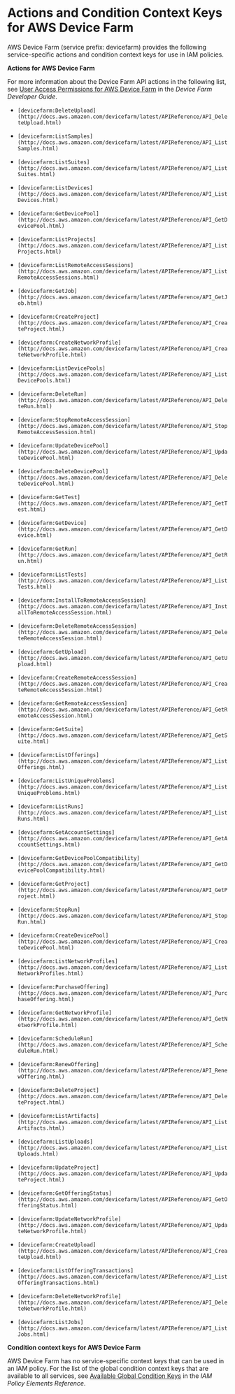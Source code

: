 # Actions and Condition Context Keys for AWS Device Farm<a name="list_devicefarm"></a>

AWS Device Farm \(service prefix: devicefarm\) provides the following service\-specific actions and condition context keys for use in IAM policies\.

**Actions for AWS Device Farm**

For more information about the Device Farm API actions in the following list, see [User Access Permissions for AWS Device Farm](http://docs.aws.amazon.com/devicefarm/latest/developerguide/permissions.html) in the *Device Farm Developer Guide*\.

+ `[devicefarm:DeleteUpload](http://docs.aws.amazon.com/devicefarm/latest/APIReference/API_DeleteUpload.html)`

+ `[devicefarm:ListSamples](http://docs.aws.amazon.com/devicefarm/latest/APIReference/API_ListSamples.html)`

+ `[devicefarm:ListSuites](http://docs.aws.amazon.com/devicefarm/latest/APIReference/API_ListSuites.html)`

+ `[devicefarm:ListDevices](http://docs.aws.amazon.com/devicefarm/latest/APIReference/API_ListDevices.html)`

+ `[devicefarm:GetDevicePool](http://docs.aws.amazon.com/devicefarm/latest/APIReference/API_GetDevicePool.html)`

+ `[devicefarm:ListProjects](http://docs.aws.amazon.com/devicefarm/latest/APIReference/API_ListProjects.html)`

+ `[devicefarm:ListRemoteAccessSessions](http://docs.aws.amazon.com/devicefarm/latest/APIReference/API_ListRemoteAccessSessions.html)`

+ `[devicefarm:GetJob](http://docs.aws.amazon.com/devicefarm/latest/APIReference/API_GetJob.html)`

+ `[devicefarm:CreateProject](http://docs.aws.amazon.com/devicefarm/latest/APIReference/API_CreateProject.html)`

+ `[devicefarm:CreateNetworkProfile](http://docs.aws.amazon.com/devicefarm/latest/APIReference/API_CreateNetworkProfile.html)`

+ `[devicefarm:ListDevicePools](http://docs.aws.amazon.com/devicefarm/latest/APIReference/API_ListDevicePools.html)`

+ `[devicefarm:DeleteRun](http://docs.aws.amazon.com/devicefarm/latest/APIReference/API_DeleteRun.html)`

+ `[devicefarm:StopRemoteAccessSession](http://docs.aws.amazon.com/devicefarm/latest/APIReference/API_StopRemoteAccessSession.html)`

+ `[devicefarm:UpdateDevicePool](http://docs.aws.amazon.com/devicefarm/latest/APIReference/API_UpdateDevicePool.html)`

+ `[devicefarm:DeleteDevicePool](http://docs.aws.amazon.com/devicefarm/latest/APIReference/API_DeleteDevicePool.html)`

+ `[devicefarm:GetTest](http://docs.aws.amazon.com/devicefarm/latest/APIReference/API_GetTest.html)`

+ `[devicefarm:GetDevice](http://docs.aws.amazon.com/devicefarm/latest/APIReference/API_GetDevice.html)`

+ `[devicefarm:GetRun](http://docs.aws.amazon.com/devicefarm/latest/APIReference/API_GetRun.html)`

+ `[devicefarm:ListTests](http://docs.aws.amazon.com/devicefarm/latest/APIReference/API_ListTests.html)`

+ `[devicefarm:InstallToRemoteAccessSession](http://docs.aws.amazon.com/devicefarm/latest/APIReference/API_InstallToRemoteAccessSession.html)`

+ `[devicefarm:DeleteRemoteAccessSession](http://docs.aws.amazon.com/devicefarm/latest/APIReference/API_DeleteRemoteAccessSession.html)`

+ `[devicefarm:GetUpload](http://docs.aws.amazon.com/devicefarm/latest/APIReference/API_GetUpload.html)`

+ `[devicefarm:CreateRemoteAccessSession](http://docs.aws.amazon.com/devicefarm/latest/APIReference/API_CreateRemoteAccessSession.html)`

+ `[devicefarm:GetRemoteAccessSession](http://docs.aws.amazon.com/devicefarm/latest/APIReference/API_GetRemoteAccessSession.html)`

+ `[devicefarm:GetSuite](http://docs.aws.amazon.com/devicefarm/latest/APIReference/API_GetSuite.html)`

+ `[devicefarm:ListOfferings](http://docs.aws.amazon.com/devicefarm/latest/APIReference/API_ListOfferings.html)`

+ `[devicefarm:ListUniqueProblems](http://docs.aws.amazon.com/devicefarm/latest/APIReference/API_ListUniqueProblems.html)`

+ `[devicefarm:ListRuns](http://docs.aws.amazon.com/devicefarm/latest/APIReference/API_ListRuns.html)`

+ `[devicefarm:GetAccountSettings](http://docs.aws.amazon.com/devicefarm/latest/APIReference/API_GetAccountSettings.html)`

+ `[devicefarm:GetDevicePoolCompatibility](http://docs.aws.amazon.com/devicefarm/latest/APIReference/API_GetDevicePoolCompatibility.html)`

+ `[devicefarm:GetProject](http://docs.aws.amazon.com/devicefarm/latest/APIReference/API_GetProject.html)`

+ `[devicefarm:StopRun](http://docs.aws.amazon.com/devicefarm/latest/APIReference/API_StopRun.html)`

+ `[devicefarm:CreateDevicePool](http://docs.aws.amazon.com/devicefarm/latest/APIReference/API_CreateDevicePool.html)`

+ `[devicefarm:ListNetworkProfiles](http://docs.aws.amazon.com/devicefarm/latest/APIReference/API_ListNetworkProfiles.html)`

+ `[devicefarm:PurchaseOffering](http://docs.aws.amazon.com/devicefarm/latest/APIReference/API_PurchaseOffering.html)`

+ `[devicefarm:GetNetworkProfile](http://docs.aws.amazon.com/devicefarm/latest/APIReference/API_GetNetworkProfile.html)`

+ `[devicefarm:ScheduleRun](http://docs.aws.amazon.com/devicefarm/latest/APIReference/API_ScheduleRun.html)`

+ `[devicefarm:RenewOffering](http://docs.aws.amazon.com/devicefarm/latest/APIReference/API_RenewOffering.html)`

+ `[devicefarm:DeleteProject](http://docs.aws.amazon.com/devicefarm/latest/APIReference/API_DeleteProject.html)`

+ `[devicefarm:ListArtifacts](http://docs.aws.amazon.com/devicefarm/latest/APIReference/API_ListArtifacts.html)`

+ `[devicefarm:ListUploads](http://docs.aws.amazon.com/devicefarm/latest/APIReference/API_ListUploads.html)`

+ `[devicefarm:UpdateProject](http://docs.aws.amazon.com/devicefarm/latest/APIReference/API_UpdateProject.html)`

+ `[devicefarm:GetOfferingStatus](http://docs.aws.amazon.com/devicefarm/latest/APIReference/API_GetOfferingStatus.html)`

+ `[devicefarm:UpdateNetworkProfile](http://docs.aws.amazon.com/devicefarm/latest/APIReference/API_UpdateNetworkProfile.html)`

+ `[devicefarm:CreateUpload](http://docs.aws.amazon.com/devicefarm/latest/APIReference/API_CreateUpload.html)`

+ `[devicefarm:ListOfferingTransactions](http://docs.aws.amazon.com/devicefarm/latest/APIReference/API_ListOfferingTransactions.html)`

+ `[devicefarm:DeleteNetworkProfile](http://docs.aws.amazon.com/devicefarm/latest/APIReference/API_DeleteNetworkProfile.html)`

+ `[devicefarm:ListJobs](http://docs.aws.amazon.com/devicefarm/latest/APIReference/API_ListJobs.html)`

**Condition context keys for AWS Device Farm**

AWS Device Farm has no service\-specific context keys that can be used in an IAM policy\. For the list of the global condition context keys that are available to all services, see [Available Global Condition Keys](reference_policies_condition-keys.md#AvailableKeys) in the *IAM Policy Elements Reference*\.
